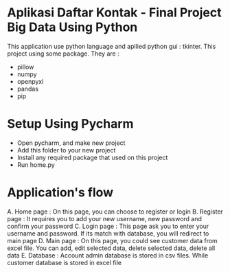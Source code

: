 # Aplikasi Daftar Kontak - Final Project Big Data Using Python 
This application use python language and apllied python gui : tkinter.
This project using some package. They are :
- pillow
- numpy
- openpyxl
- pandas
- pip


# Setup Using Pycharm
- Open pycharm, and make new project 
- Add this folder to your new project
- Install any required package that used on this project
- Run home.py 

# Application's flow 
A. Home page : On this page, you can choose to register or login 
B. Register page : It requires you to add your new username, new password and confirm your password
C. Login page : This page ask you to enter your username and password. If its match with database, you will redirect to main page
D. Main page : On this page, you could see customer data from excel file. You can add, edit selected data, delete selected data, delete all data
E. Database : Account admin database is stored in csv files. While customer database is stored in excel file
